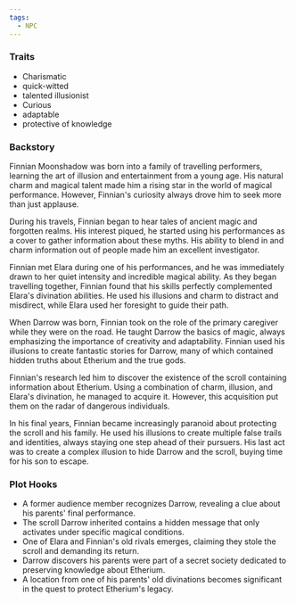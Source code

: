 ```yaml
---
tags:
  - NPC
---
```

### Traits
- Charismatic
- quick-witted
- talented illusionist
- Curious
- adaptable
- protective of knowledge

### Backstory
Finnian Moonshadow was born into a family of travelling performers, learning the art of illusion and entertainment from a young age. His natural charm and magical talent made him a rising star in the world of magical performance. However, Finnian's curiosity always drove him to seek more than just applause.

During his travels, Finnian began to hear tales of ancient magic and forgotten realms. His interest piqued, he started using his performances as a cover to gather information about these myths. His ability to blend in and charm information out of people made him an excellent investigator.

Finnian met Elara during one of his performances, and he was immediately drawn to her quiet intensity and incredible magical ability. As they began travelling together, Finnian found that his skills perfectly complemented Elara's divination abilities. He used his illusions and charm to distract and misdirect, while Elara used her foresight to guide their path.

When Darrow was born, Finnian took on the role of the primary caregiver while they were on the road. He taught Darrow the basics of magic, always emphasizing the importance of creativity and adaptability. Finnian used his illusions to create fantastic stories for Darrow, many of which contained hidden truths about Etherium and the true gods.

Finnian's research led him to discover the existence of the scroll containing information about Etherium. Using a combination of charm, illusion, and Elara's divination, he managed to acquire it. However, this acquisition put them on the radar of dangerous individuals.

In his final years, Finnian became increasingly paranoid about protecting the scroll and his family. He used his illusions to create multiple false trails and identities, always staying one step ahead of their pursuers. His last act was to create a complex illusion to hide Darrow and the scroll, buying time for his son to escape.


### Plot Hooks
- A former audience member recognizes Darrow, revealing a clue about his parents' final performance.
- The scroll Darrow inherited contains a hidden message that only activates under specific magical conditions.
- One of Elara and Finnian's old rivals emerges, claiming they stole the scroll and demanding its return.
- Darrow discovers his parents were part of a secret society dedicated to preserving knowledge about Etherium.
- A location from one of his parents' old divinations becomes significant in the quest to protect Etherium's legacy.